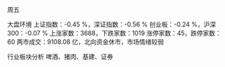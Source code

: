 周五

大盘环境
上证指数：-0.45 %，深证指数：-0.56 %
创业板：-0.24 %，沪深300：-0.07 %
上涨家数：3688，下跌家数：1019
涨停家数：45，跌停家数：60 
两市成交：9108.08 亿，北向资金休市，市场情绪较弱

行业板块分析
啤酒、猪肉、基建、证券
